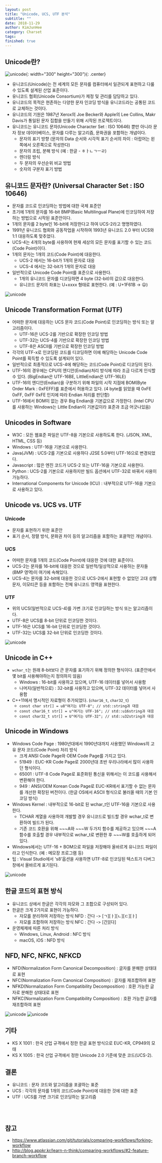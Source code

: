 ```yaml
---
layout: post
title: "Unicode, UCS, UTF 분석"
subtitle: ""
date: 2018-11-29
author: KimJunHee
category: Charset
tags: 
finished: true
---
```




## Unicode란?

![unicode](/img/charset/1.png){: width="300" height="300"){: .center}

* 유니코드(Unicode)는 전 세계의 모든 문자를 컴퓨터에서 일관되게 표현하고 다룰수 있도록 설계된 산업 표준이다.
* 유니코드 협회(Unicode Consortium)가 제정 및 관리를 담당하고 있다.
* 유니코드의 목적은 현존하는 다양한 문자 인코딩 방식을 유니코드라는 공통된 코드로 교체하는 것이다.
* 유니코드의 기원은 1987년 Xerox의 Joe Becker와 Apple의 Lee Collins, Makr Davis가 통일된 문자 집합을 만들기 위해 시작된 프로젝트이다.
* 유니코드는 유니코드 문자(Unicode Character Set : ISO 10646) 뿐만 아니라 문자 정보 데이터베이스, 문자를 다루는 알고리즘, 문화권을 포함하는 개념이다.
    * 문자의 표기 방향 (문자의 Data 순서와 시각적 표기 순서의 차이 : 아랍어는 왼쪽에서 오른쪽으로 작성한다)
    * 문자의 조립, 분해 방식 (예 : 한글 - ㅎㅏㄴㄱㅡㄹ)
    * 렌더링 방식
    * 두 문자의 우선순위 비교 방법
    * 숫자의 구분자 표기 방법

## 유니코드 문자란? (Universal Character Set : ISO 10646)

* 문자를 코드로 인코딩하는 방법에 대한 국제 표준안
* 초기에 1개의 문자를 16-bit BMP(Basic Multilingual Plane)에 인코딩하여 저장하는 방법으로 시작된 표준안이다.
* 1개의 문자를 2 byte인 16-bit에 저장한다고 하여 UCS-2라고 명명하였다.
* 1991년 유니코드 협회와 공동작업을 시작하여 1993년 유니코드 2.0 부터 UCS와 1:1 대응하도록 맞추었다.
* UCS-4는 4개의 byte를 사용하여 현재 세상의 모든 문자를 표기할 수 있는 코드(Code Point)이다.
* 1개의 문자는 1개의 코드(Code Point)에 대응한다.
    * UCS-2 에서는 16-bit가 1개의 문자로 대응
    * UCS-4 에서는 32-bit가 1개의 문자로 대응
* 일반적으로 Unicode Code Point를 표준으로 사용한다.
    * 1개의 유니코드 문자를 디코딩하면 4 byte (32-bit)의 값으로 대응한다.
    * 유니코드 문자의 좌표는 U+xxxx 형태로 표현한다. (예 : U+1F61B -> 😛)

![unicode](/img/charset/2.png)

## Unicode Transformation Format (UTF)

* 어떠한 문자에 대응하는 UCS 문자 코드(Code Point)로 인코딩하는 방식 또는 알고리즘이다.
    * UTF-16은 UCS-2를 기반으로 확장한 인코딩 방법
    * UTF-32는 UCS-4를 기반으로 확장한 인코딩 방법
    * UTF-8은 ASCII를 기반으로 확장한 인코딩 방법
* 각각의 UTF-x로 인코딩된 코드를 디코딩하면 이에 해당하는 Unicode Code Point를 획득할 수 있도록 설계되어 있다.
* 일반적으로 최종적으로 UCS-4에 해당하는 코드(Code Point)로 디코딩이 된다.
* UTF-16의 경우에는 CPU의 엔디안(Endian)처리 방식에 따라 조금 다르게 인식할 수 있다. (BigEndian은 UTF-16BE, LittleEndian은 UTF-16LE)
* UTF-16의 엔디안(Endian)을 구분하기 위해 파일의 시작 지점에 BOM(Byte Order Mark : 0xFEFF)를 표준에서 허용하고 있다. (4 byte를 읽었을 때 0xFE 0xFF, 0xFF 0xFE 인지에 따라 Endian 처리를 판단함)
* UTF-16에서 BOM이 없는 경우 Big Endian을 기본값으로 가정한다. (Intel CPU를 사용하는 Windows는 Little Endian이 기본값이라 표준과 조금 어긋나있음)

## Unicodes in Software

* W3C : 모든 웹표준 파일은 UTF-8을 기본으로 사용하도록 한다. (JSON, XML, HTML, CSS 등)
* Windows : UTF-16을 기본으로 사용한다.
* Java(JVM) : UCS-2를 기본으로 사용하다 J2SE 5.0부터 UTF-16으로 변경되었다.
* Javascript : 많은 엔진 코드가 UCS-2 또는 UTF-16을 기본으로 사용한다.
* Python : UCS-2를 기본으로 사용하지만 빌드 옵션에서 UTF-32로 바꿔서 사용이 가능하다.
* International Components for Unicode (ICU) : 내부적으로 UTF-16을 기본으로 사용하고 있다.

## Unicode vs. UCS vs. UTF

### Unicode
* 문자를 표현하기 위한 표준안
* 표기 순서, 정렬 방식, 문화권 차이 등의 알고리즘을 포함하는 포괄적인 개념이다.

### UCS

* 어떠한 문자를 1개의 코드(Code Point)에 대응한 것에 대한 표준이다.
* UCS-2는 문자를 16-bit에 대응한 것으로 일반적/일상적으로 사용하는 문자들(BMP 영역)이 여기에 속해있다.
* UCS-4는 문자를 32-bit에 대응한 것으로 UCS-2에서 표현할 수 없었던 고대 상형문자, 이모티콘 등을 포함하는 전체 유니코드 영역을 표현한다.

### UTF

* 위의 UCS(일반적으로 UCS-4)를 가변 크기로 인코딩하는 방식 또는 알고리즘이다.
* UTF-8은 UCS를 8-bit 단위로 인코딩한 것이다.
* UTF-16은 UCS를 16-bit 단위로 인코딩한 것이다.
* UTF-32는 UCS를 32-bit 단위로 인코딩한 것이다.

![unicode](/img/charset/3.png)

## Unicode in C++

* `wchar_t`는 원래 8-bit보다 큰 문자를 표기하기 위해 정의한 형식이다. (표준안에서 몇 bit를 사용해야하는지 정의하지 않음)
    * Windows : 16-bit를 사용하고 있으며, UTF-16 데이터를 넣어서 사용함
    * 나머지(일반적으로) : 32-bit를 사용하고 있으며, UTF-32 데이터를 넣어서 사용함
* C++11에서 명시적인 자료형이 추가되었다. (`char16_t`, `char32_t`)
    * `const char str[] = u8"여기는 UTF-8"; // std::string과 대응`
    * `const char16_t str[] = u"여기는 UTF-16"; // std::u16string과 대응`
    * `const char32_t str[] = U"여기는 UTF-32"; // std::u32string과 대응`

## Unicode in Windows

* Windows Code Page : 1980년대에서 1990년대까지 사용했던 Windows의 고유 문자 코드(Code Point) 처리 방식
    * 크게 ANSI Code Page와 OEM Code Page를 가지고 있다.
    * 51949 : EUC-KR Code Page로 2000년대 초반 우리나라에서 많이 사용하던 형식이다.
    * 65001 : UTF-8 Code Page로 표준화된 통신을 위해서는 이 코드를 사용해서 변환해야 한다.
    * 949 : ANSI/OEM Korean Code Page로 EUC-KR에서 표기할 수 없는 문자를 개선한 확장된 버전이다. (한글 OS에서 ASCII 형식으로 불러올 때의 기본 인코딩 방식)
* Windows Kernel : 내부적으로 16-bit로 된 wchar_t인 UTF-16을 기본으로 사용한다.
    * TCHAR 계열을 사용하여 개발할 경우 유니코드로 빌드할 경우 wchar_t로 변환하여 빌드가 된다.
    * 기존 코드 호환을 위해 ~~~A와 ~~~W 두가지 함수를 제공하고 있으며 ~~~A함수를 호출할 경우 내부적으로 wchar_t로 변환한 후 ~~~W를 호출하게 되어있다.
* Windows에서는 UTF-16 + BOM으로 파일을 저장해야 올바르게 유니코드 파일이라고 인식한다. (예 : 메모장 프로그램 등)
* 팁 : Visual Studio에서 's8'옵션을 사용하면 UTF-8로 인코딩된 텍스트가 디버그 창에서 올바르게 표기된다.

![unicode](/img/charset/4.png)

## 한글 코드의 표현 방식

* 유니코드 상에서 한글은 각각의 자모와 그 조합으로 구성되어 있다.
* 한글은 크게 2가지로 표현이 가능하다.
    * 자모를 분리하여 저장하는 방식 NFD : 간다 -> [ㄱ][ㅏ][ㄴ][ㄷ][ㅏ]
    * 자모를 조합하여 저장하는 방식 NFC : 간다 -> [간][다]
* 운영체제에 따른 처리 방식
    * Windows, Linux, Android : NFC 방식
    * macOS, iOS : NFD 방식

## NFD, NFC, NFKC, NFKCD

* NFD(Normalization Form Canonical Decomposition) : 글자를 분해한 상태대로 표현
* NFC(Normalization Form Canonical Composition) : 글자를 재조합하여 표현
* NFKD(Normalization Form Compatibility Decomposition) : 호환 가능한 글자로 분해한 상태대로 표현
* NFKC(Normalization Form Compatibility Composition) : 호환 가능한 글자를 재조합하여 표현

![unicode](/img/charset/5.png)
![unicode](/img/charset/6.png)

## 기타

* KS X 1001 : 한국 산업 규격에서 정한 한글 표현 방식으로 EUC-KR, CP949의 모태
* KS X 1005 : 한국 산업 규격에서 정한 Unicode 2.0 기준에 맞춘 코드(UCS-2).

## 결론

* 유니코드 : 문자 코드와 알고리즘을 포괄하는 표준
* UCS : 각각의 문자를 1개의 코드(Code Point)에 대응한 것에 대한 표준
* UTF : UCS를 가변 크기로 인코딩하는 알고리즘


<br/><br/>
## 참고

* <https://www.atlassian.com/git/tutorials/comparing-workflows/forking-workflow>
* <http://blog.appkr.kr/learn-n-think/comparing-workflows/#2-feature-branch-workflow>
